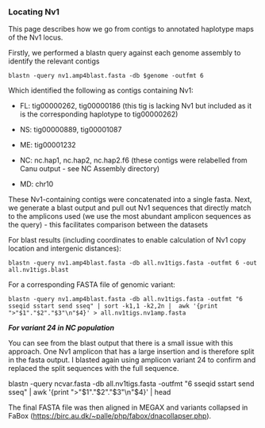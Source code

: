 ### Locating Nv1

This page describes how we go from contigs to annotated haplotype maps of the Nv1 locus.

Firstly, we performed a blastn query against each genome assembly to identify the relevant contigs

```
blastn -query nv1.amp4blast.fasta -db $genome -outfmt 6
```

Which identified the following as contigs containing Nv1:

- FL: tig00000262, tig00000186 (this tig is lacking Nv1 but included as it is the corresponding haplotype to tig00000262)

- NS: tig00000889, tig00001087

- ME: tig00001232

- NC: nc.hap1, nc.hap2, nc.hap2.f6 (these contigs were relabelled from Canu output - see NC Assembly directory)

- MD: chr10

These Nv1-containing contigs were concatenated into a single fasta. Next, we generate a blast output and pull out Nv1 sequences that directly match to the amplicons used (we use the most abundant amplicon sequences as the query) - this facilitates comparison between the datasets

For blast results (including coordinates to enable calculation of Nv1 copy location and intergenic distances):
```
blastn -query nv1.amp4blast.fasta -db all.nv1tigs.fasta -outfmt 6 -out all.nv1tigs.blast
```

For a corresponding FASTA file of genomic variant:
```
blastn -query nv1.amp4blast.fasta -db all.nv1tigs.fasta -outfmt "6 sseqid sstart send sseq" | sort -k1,1 -k2,2n |  awk '{print ">"$1"."$2"."$3"\n"$4}' > all.nv1tigs.nv1amp.fasta
```

***For variant 24 in NC population***

You can see from the blast output that there is a small issue with this approach. One Nv1 amplicon that has a large insertion and is therefore split in the fasta output. I blasted again using amplicon variant 24 to confirm and replaced the split sequences with the full sequence.

blastn -query ncvar.fasta -db all.nv1tigs.fasta -outfmt "6 sseqid sstart send sseq" |  awk '{print ">"$1"."$2"."$3"\n"$4}' | head


The final FASTA file was then aligned in MEGAX and variants collapsed in FaBox (https://birc.au.dk/~palle/php/fabox/dnacollapser.php). 


